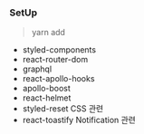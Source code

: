 ### SetUp

> yarn add

- styled-components
- react-router-dom
- graphql
- react-apollo-hooks
- apollo-boost
- react-helmet
- styled-reset CSS 관련
- react-toastify Notification 관련
